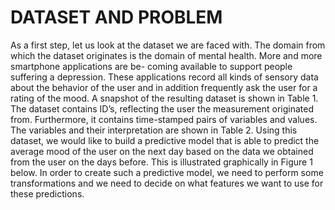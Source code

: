 #  DATASET AND PROBLEM

As a first step, let us look at the dataset we are faced with. The domain from which the dataset originates is the domain of mental health. More and more smartphone applications are be- coming available to support people suffering a depression. These applications record all kinds of sensory data about the behavior of the user and in addition frequently ask the user for a rating of the mood. A snapshot of the resulting dataset is shown in Table 1. The dataset contains ID’s, reflecting the user the measurement originated from. Furthermore, it contains time-stamped pairs of variables and values. The variables and their interpretation are shown in Table 2.
Using this dataset, we would like to build a predictive model that is able to predict the average mood of the user on the next day based on the data we obtained from the user on the days before. This is illustrated graphically in Figure 1 below. In order to create such a predictive model, we need to perform some transformations and we need to decide on what features we want to use for these predictions.

   
